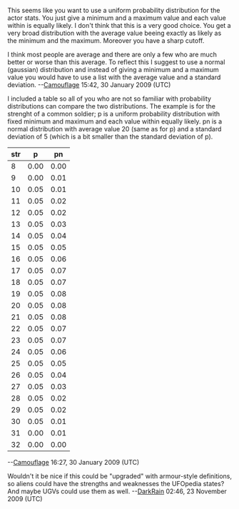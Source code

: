 This seems like you want to use a uniform probability distribution for
the actor stats. You just give a minimum and a maximum value and each
value within is equally likely. I don't think that this is a very good
choice. You get a very broad distribution with the average value beeing
exactly as likely as the minimum and the maximum. Moreover you have a
sharp cutoff.

I think most people are average and there are only a few who are much
better or worse than this average. To reflect this I suggest to use a
normal (gaussian) distribution and instead of giving a minimum and a
maximum value you would have to use a list with the average value and a
standard deviation. --[Camouflage](User:Camouflage "wikilink") 15:42, 30
January 2009 (UTC)

I included a table so all of you who are not so familiar with
probability distributions can compare the two distributions. The example
is for the strenght of a common soldier; p is a uniform probability
distribution with fixed minimum and maximum and each value within
equally likely. pn is a normal distribution with average value 20 (same
as for p) and a standard deviation of 5 (which is a bit smaller than the
standard deviation of p).

| str | p    | pn   |
|-----|------|------|
| 8   | 0.00 | 0.00 |
| 9   | 0.00 | 0.01 |
| 10  | 0.05 | 0.01 |
| 11  | 0.05 | 0.02 |
| 12  | 0.05 | 0.02 |
| 13  | 0.05 | 0.03 |
| 14  | 0.05 | 0.04 |
| 15  | 0.05 | 0.05 |
| 16  | 0.05 | 0.06 |
| 17  | 0.05 | 0.07 |
| 18  | 0.05 | 0.07 |
| 19  | 0.05 | 0.08 |
| 20  | 0.05 | 0.08 |
| 21  | 0.05 | 0.08 |
| 22  | 0.05 | 0.07 |
| 23  | 0.05 | 0.07 |
| 24  | 0.05 | 0.06 |
| 25  | 0.05 | 0.05 |
| 26  | 0.05 | 0.04 |
| 27  | 0.05 | 0.03 |
| 28  | 0.05 | 0.02 |
| 29  | 0.05 | 0.02 |
| 30  | 0.05 | 0.01 |
| 31  | 0.00 | 0.01 |
| 32  | 0.00 | 0.00 |

--[Camouflage](User:Camouflage "wikilink") 16:27, 30 January 2009 (UTC)

Wouldn't it be nice if this could be "upgraded" with armour-style
definitions, so aliens could have the strengths and weaknesses the
UFOpedia states? And maybe UGVs could use them as well.
--[DarkRain](User:DarkRain "wikilink") 02:46, 23 November 2009 (UTC)